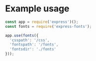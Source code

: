 # Example usage

```javascript
const app = require('express')();
const fonts = require('express-fonts');

app.use(fonts({
  'csspath': '/css',
  'fontspath': '/fonts',
  'fontsdir': './fonts'
}));
```
